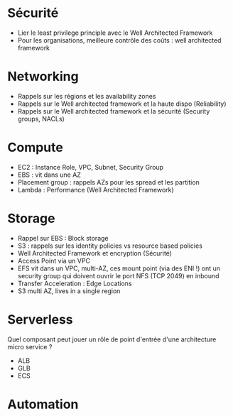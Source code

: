 # Sécurité

* Lier le least privilege principle avec le Well Architected Framework
* Pour les organisations, meilleure contrôle des coûts : well architected framework

# Networking

* Rappels sur les régions et les availability zones
* Rappels sur le Well architected framework et la haute dispo (Reliability)
* Rappels sur le Well architected framework et la sécurité (Security groups, NACLs)

# Compute

* EC2 : Instance Role, VPC, Subnet, Security Group
* EBS : vit dans une AZ
* Placement group : rappels AZs pour les spread et les partition
* Lambda : Performance (Well Architected Framework)

# Storage

* Rappel sur EBS : Block storage
* S3 : rappels sur les identity policies vs resource based policies
* Well Architected Framework et encryption (Sécurité)
* Access Point via un VPC
* EFS vit dans un VPC, multi-AZ, ces mount point (via des ENI !) ont un security group qui doivent ouvrir le port NFS (TCP 2049) en inbound
* Transfer Acceleration : Edge Locations
* S3 multi AZ, lives in a single region

# Serverless

Quel composant peut jouer un rôle de point d'entrée d'une architecture micro service ?

* ALB
* GLB
* ECS

# Automation

